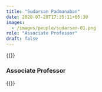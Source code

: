 ```yaml
---
title: "Sudarsan Padmanaban"
date: 2020-07-28T17:35:11+05:30
images:
  - /images/people/sudarsan-01.png
role: "Associate Professor"
draft: false 
---
```


{{<rawhtml>}}

<h3><b>Associate Professor</b></h3>

{{</rawhtml>}}
